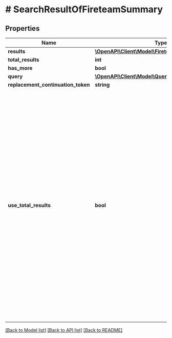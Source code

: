 # # SearchResultOfFireteamSummary

## Properties

Name | Type | Description | Notes
------------ | ------------- | ------------- | -------------
**results** | [**\OpenAPI\Client\Model\FireteamFireteamSummary[]**](FireteamFireteamSummary.md) |  | [optional]
**total_results** | **int** |  | [optional]
**has_more** | **bool** |  | [optional]
**query** | [**\OpenAPI\Client\Model\QueriesPagedQuery**](QueriesPagedQuery.md) |  | [optional]
**replacement_continuation_token** | **string** |  | [optional]
**use_total_results** | **bool** | If useTotalResults is true, then totalResults represents an accurate count.  If False, it does not, and may be estimated/only the size of the current page.  Either way, you should probably always only trust hasMore.  This is a long-held historical throwback to when we used to do paging with known total results. Those queries toasted our database, and we were left to hastily alter our endpoints and create backward- compatible shims, of which useTotalResults is one. | [optional]

[[Back to Model list]](../../README.md#models) [[Back to API list]](../../README.md#endpoints) [[Back to README]](../../README.md)
